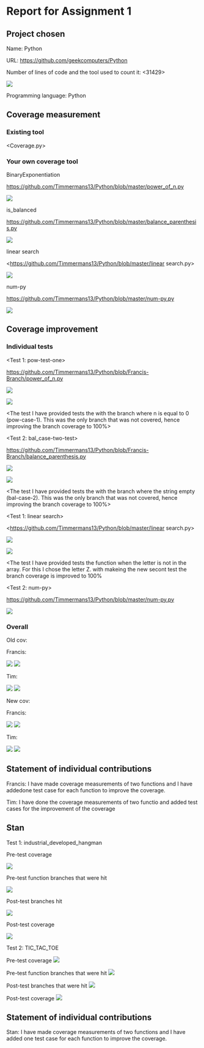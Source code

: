 # Report for Assignment 1

## Project chosen

Name: Python

URL: <https://github.com/geekcomputers/Python>

Number of lines of code and the tool used to count it: <31429>

![](https://github.com/Timmermans13/Python/blob/master/.images/NLOC.png)

Programming language: Python

## Coverage measurement

### Existing tool

<Coverage.py>

### Your own coverage tool

<The following is supposed to be repeated for each group member>

<Francis>

BinaryExponentiation

<https://github.com/Timmermans13/Python/blob/master/power_of_n.py>

![](https://github.com/Timmermans13/Python/blob/master/pow-cov-old-instr.png)

is_balanced

<https://github.com/Timmermans13/Python/blob/master/balance_parenthesis.py>

![](https://github.com/Timmermans13/Python/blob/master/.images/balance_parenthesis_old_cov_inst.png)

<Tim>

linear search

<https://github.com/Timmermans13/Python/blob/master/linear search.py>

![](https://github.com/Timmermans13/Python/blob/master/linsearchold.png)

num-py

<https://github.com/Timmermans13/Python/blob/master/num-py.py>

![](https://github.com/Timmermans13/Python/blob/master/numpyold.png)

## Coverage improvement

### Individual tests

<The following is supposed to be repeated for each group member>

<Francis >

<Test 1: pow-test-one>

<https://github.com/Timmermans13/Python/blob/Francis-Branch/power_of_n.py>

![](https://github.com/Timmermans13/Python/blob/master/.images/pow-cov-instr-old.png)

![](https://github.com/Timmermans13/Python/blob/master/.images/pow-cov-instr-new.png)

<The test I have provided tests the with the branch where n is equal to 0 (pow-case-1). This was the only branch that was not covered, hence improving the branch coverage to 100%>

<Test 2: bal_case-two-test>

<https://github.com/Timmermans13/Python/blob/Francis-Branch/balance_parenthesis.py>

![](https://github.com/Timmermans13/Python/blob/master/.images/balance_parenthesis_old_cov_inst.png)

![](https://github.com/Timmermans13/Python/blob/master/.images/balance_parenthesis_new_cov_inst.png)

<The test I have provided tests the with the branch where the string empty (bal-case-2). This was the only branch that was not covered, hence improving the branch coverage to 100%>

<Tim>

<Test 1: linear search>

<https://github.com/Timmermans13/Python/blob/master/linear search.py>

![](https://github.com/Timmermans13/Python/blob/master/linsearchold.png)

![](https://github.com/Timmermans13/Python/blob/master/.images/linsearchnew.png)

<The test I have provided tests the function when the letter is not in the array. For this I chose the letter Z. with makeing the new secont test the branch coverage is improved to 100%

<Test 2: num-py>

<https://github.com/Timmermans13/Python/blob/master/num-py.py>

![](https://github.com/Timmermans13/Python/blob/master/numpyold.png)

### Overall

Old cov:

Francis:

![](https://github.com/Timmermans13/Python/blob/master/.images/pow-cov-res-old.png)
![](https://github.com/Timmermans13/Python/blob/master/.images/balance_parenthesis_old_cov_res.png)

Tim:

![](https://github.com/Timmermans13/Python/blob/master/.images/oldstatlin.png)
![](https://github.com/Timmermans13/Python/blob/master/.images/oldstatnum.png)

New cov:

Francis:

![](https://github.com/Timmermans13/Python/blob/master/.images/pow-cov-res-new.png)
![](https://github.com/Timmermans13/Python/blob/master/.images/balance_parenthesis_new_cov_res.png)

Tim:

![](https://github.com/Timmermans13/Python/blob/master/.images/newstatlin.png)
![](https://github.com/Timmermans13/Python/blob/master/.images/newstatnum.png)

<Provide a screenshot of the new coverage results by running the existing tool using all test modifications made by the group>

## Statement of individual contributions

Francis: I have made coverage measurements of two functions and
I have addedone test case for each function to improve the coverage.

Tim: I have done the coverage measurements of two functio and added test cases for the improvement of the coverage

## Stan

Test 1: industrial_developed_hangman

Pre-test coverage

![](https://raw.githubusercontent.com/Timmermans13/Python/stan/Industrial_developed_hangman/cov_before.png)

Pre-test function branches that were hit

![](https://raw.githubusercontent.com/Timmermans13/Python/stan/Industrial_developed_hangman/testres_before.png)

Post-test branches hit

![](https://raw.githubusercontent.com/Timmermans13/Python/stan/Industrial_developed_hangman/testres_after.png)

Post-test coverage

![](https://raw.githubusercontent.com/Timmermans13/Python/stan/Industrial_developed_hangman/cov_after.png)


Test 2: TIC_TAC_TOE

Pre-test coverage
![](https://raw.githubusercontent.com/Timmermans13/Python/master/TIC_TAC_TOE/coverage%20before.png)

Pre-test function branches that were hit
![](https://raw.githubusercontent.com/Timmermans13/Python/master/TIC_TAC_TOE/branch_coverage_before_test.png)

Post-test branches that were hit
![](https://raw.githubusercontent.com/Timmermans13/Python/master/TIC_TAC_TOE/branch_coverage_after_test.png)


Post-test coverage
![](https://raw.githubusercontent.com/Timmermans13/Python/master/TIC_TAC_TOE/overage%20after%20test.png.)

## Statement of individual contributions

Stan: I have made coverage measurements of two functions and
I have added one test case for each function to improve the coverage.

